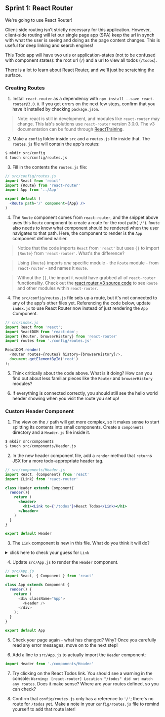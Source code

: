 ## Sprint 1: React Router

We're going to use React Router!

Client-side routing isn't strictly necessary for this application. However, client-side routing will let our single page app (SPA) keep the url in synch with what the user is seeing and doing as the page content changes. This is useful for deep linking and search engines!  

This Todo app will have two urls or application-states (not to be confused with component states): the root url (`/`) and a url to view all todos (`/todos`).

There is a lot to learn about React Router, and we'll just be scratching the surface.


### Creating Routes

1. Install `react-router` as a dependency with `npm install --save react-router@3.0.0`.  If you get errors on the next few steps, confirm that you have it installed by checking `package.json`.  

> Note: react is still in development, and modules like `react-router` may change. This lab's solutions use `react-router` version 3.0.0.  The v3 documentation can be found through [ReactTraining](https://github.com/ReactTraining/react-router/tree/v3/docs).

2. Make a `config` folder inside `src` and a `routes.js` file inside that. The `routes.js` file will contain the app's routes:

```bash
$ mkdir src/config
$ touch src/config/routes.js
```

3. Fill in the contents the `routes.js` file:

```jsx
// src/config/routes.js
import React from 'react'
import {Route} from 'react-router'
import App from '../App'

export default (
  <Route path='/' component={App} />
)
```

4. The `Route` component comes from `react-router`, and the snippet above uses this `Route` component to create a route for the root path(`'/'`).  `Route` also needs to know what component should be rendered when the user navigates to that path.  Here, the component to render is the `App` component defined earlier.

> Notice that the code imports `React` from `'react'` but uses `{}` to import `{Route}` from `'react-router'`. What's the difference?

> Using `{Route}` imports *one* specific module - the `Route` module - from `react-router` - and names it `Route`.  

> Without the `{}`, the import it would have grabbed all of `react-router` functionality. Check out the [react router v3 source code](https://github.com/ReactTraining/react-router/tree/v3) to see `Route` and other modules within `react-router`.

4. The `src/config/routes.js` file sets up a route, but it's not connected to any of the app's other files yet.  Referencing the code below, update `index.js` to use React Router now instead of just rendering the `App` Component.


```js
// src/index.js
import React from 'react';
import ReactDOM from 'react-dom';
import {Router, browserHistory} from 'react-router'
import routes from './config/routes.js'

ReactDOM.render(
  <Router routes={routes} history={browserHistory}/>,
  document.getElementById('root')
);
```

5. Think critically about the code above. What is it doing? How can you find out about less familiar pieces like the `Router` and `browserHistory` modules?


6. If everything is connected correctly, you  should still see the hello world header showing when you visit the route you set up!



### Custom Header Component


1. The view on the `/` path will get more complex, so it makes sense to start splitting its contents into small components. Create a `components` directory and a `Header.js` file inside it.

```bash
$ mkdir src/components
$ touch src/components/Header.js
```

2. In the new header component file, add a `render` method that `return`s JSX for a more todo-appropriate header tag.

```jsx
// src/components/Header.js
import React, {Component} from 'react'
import {Link} from 'react-router'

class Header extends Component{
  render(){
    return (
      <header>
        <h1><Link to={'/todos'}>React Todos</Link></h1>
      </header>
    )
  }
}

export default Header
```

3. The `Link` component is new in this file. What do you think it will do?   

<details><summary>click here to check your guess for <code>Link</code></summary>
  <code>Link</code> creates a link to another route (similar to <code>href</code> in an HTML <code>a</code> tag).
</details>




4. Update `src/App.js` to render the `Header` component.


```js
// src/App.js
import React, { Component } from 'react'

class App extends Component {
  render() {
    return (
      <div className="App">
        <Header />
      </div>
    );
  }
}

export default App
```



5. Check your page again - what has changed?  Why? Once you carefully read any error messages, move on to the next step!




6. Add a line to `src/App.js` to actually import the `Header` component:

```js
import Header from './components/Header'
```

7. Try clicking on the React Todos link. You should see a warning in the console: `Warning: [react-router] Location "/todos" did not match any routes`.  Does it make sense?  Where are your routes defined, so you can check?

8. Confirm that `config/routes.js` only has a reference to `'/'`; there's no route for `/todos` yet.  Make a note in your `config/routes.js` file to remind yourself to add that route later!
